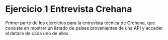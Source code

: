 # Ejercicio 1 Entrevista Crehana

Primer parte de los ejercicios para la entrevista técnica de Crehana, que consiste en mostrar un listado de países provenientes de una API y acceder al detalle de cada uno de ellos
